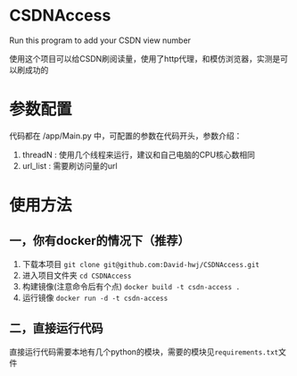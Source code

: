 # CSDNAccess
Run this program to add your CSDN view number

使用这个项目可以给CSDN刷阅读量，使用了http代理，和模仿浏览器，实测是可以刷成功的

# 参数配置

代码都在 /app/Main.py 中，可配置的参数在代码开头，参数介绍：
1. threadN : 使用几个线程来运行，建议和自己电脑的CPU核心数相同
2. url_list : 需要刷访问量的url

# 使用方法
## 一，你有docker的情况下（推荐）
1. 下载本项目 
`git clone git@github.com:David-hwj/CSDNAccess.git`
2. 进入项目文件夹
`cd CSDNAccess`
3. 构建镜像(注意命令后有个点)
`docker build -t csdn-access .`
4. 运行镜像
`docker run -d -t csdn-access`

## 二，直接运行代码
直接运行代码需要本地有几个python的模块，需要的模块见`requirements.txt`文件